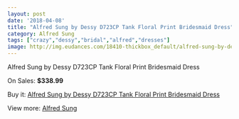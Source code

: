 ```yaml
---
layout: post
date: '2018-04-08'
title: "Alfred Sung by Dessy D723CP Tank Floral Print Bridesmaid Dress"
category: Alfred Sung
tags: ["crazy","dessy","bridal","alfred","dresses"]
image: http://img.eudances.com/18410-thickbox_default/alfred-sung-by-dessy-d723cp-tank-floral-print-bridesmaid-dress.jpg
---
```

Alfred Sung by Dessy D723CP Tank Floral Print Bridesmaid Dress

On Sales: **$338.99**
<a href="https://www.eudances.com/en/alfred-sung/5426-alfred-sung-by-dessy-d723cp-tank-floral-print-bridesmaid-dress.html"><amp-img layout="responsive" width="600" height="600" src="//img.eudances.com/18410-thickbox_default/alfred-sung-by-dessy-d723cp-tank-floral-print-bridesmaid-dress.jpg" alt="Alfred Sung by Dessy D723CP Tank Floral Print Bridesmaid Dress 0" /></a>
<a href="https://www.eudances.com/en/alfred-sung/5426-alfred-sung-by-dessy-d723cp-tank-floral-print-bridesmaid-dress.html"><amp-img layout="responsive" width="600" height="600" src="//img.eudances.com/18413-thickbox_default/alfred-sung-by-dessy-d723cp-tank-floral-print-bridesmaid-dress.jpg" alt="Alfred Sung by Dessy D723CP Tank Floral Print Bridesmaid Dress 1" /></a>
<a href="https://www.eudances.com/en/alfred-sung/5426-alfred-sung-by-dessy-d723cp-tank-floral-print-bridesmaid-dress.html"><amp-img layout="responsive" width="600" height="600" src="//img.eudances.com/18412-thickbox_default/alfred-sung-by-dessy-d723cp-tank-floral-print-bridesmaid-dress.jpg" alt="Alfred Sung by Dessy D723CP Tank Floral Print Bridesmaid Dress 2" /></a>
<a href="https://www.eudances.com/en/alfred-sung/5426-alfred-sung-by-dessy-d723cp-tank-floral-print-bridesmaid-dress.html"><amp-img layout="responsive" width="600" height="600" src="//img.eudances.com/18411-thickbox_default/alfred-sung-by-dessy-d723cp-tank-floral-print-bridesmaid-dress.jpg" alt="Alfred Sung by Dessy D723CP Tank Floral Print Bridesmaid Dress 3" /></a>

Buy it: [Alfred Sung by Dessy D723CP Tank Floral Print Bridesmaid Dress](https://www.eudances.com/en/alfred-sung/5426-alfred-sung-by-dessy-d723cp-tank-floral-print-bridesmaid-dress.html "Alfred Sung by Dessy D723CP Tank Floral Print Bridesmaid Dress")

View more: [Alfred Sung](https://www.eudances.com/en/52-alfred-sung "Alfred Sung")